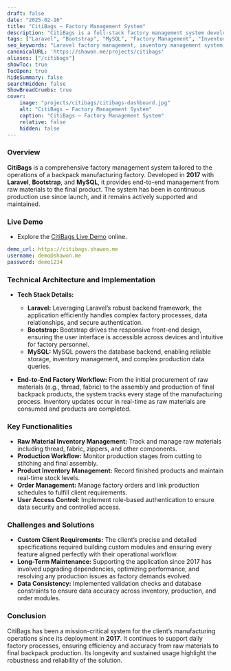 ```yaml
---
draft: false
date: "2025-02-16"
title: "CitiBags – Factory Management System"
description: "CitiBags is a full-stack factory management system developed in 2017. It has been in continuous production, supporting a backpack manufacturing factory’s end-to-end operations."
tags: ["Laravel", "Bootstrap", "MySQL", "Factory Management", "Inventory System", "Full-Stack", "Web App"]
seo_keywords: "Laravel factory management, inventory management system, Bootstrap web application, MySQL database, manufacturing software, production tracking system, factory ERP software"
canonicalURL: 'https://shawon.me/projects/citibags'
aliases: ["/citibags"]
showToc: true
TocOpen: true
hideSummary: false
searchHidden: false
ShowBreadCrumbs: true
cover:
    image: "projects/citibags/citibags-dashboard.jpg"
    alt: "CitiBags – Factory Management System"
    caption: "CitiBags – Factory Management System"
    relative: false
    hidden: false
---
```


### Overview

**CitiBags** is a comprehensive factory management system tailored to the operations of a backpack manufacturing factory. Developed in **2017** with **Laravel**, **Bootstrap**, and **MySQL**, it provides end-to-end management from raw materials to the final product. The system has been in continuous production use since launch, and it remains actively supported and maintained.

### Live Demo 
- Explore the [CitiBags Live Demo](https://citibags.shawon.me) online.

```yaml
demo_url: https://citibags.shawon.me
username: demo@shawon.me
password: demo1234
```

### Technical Architecture and Implementation

- **Tech Stack Details:**
  - **Laravel:**
    Leveraging Laravel’s robust backend framework, the application efficiently handles complex factory processes, data relationships, and secure authentication.
  - **Bootstrap:**
    Bootstrap drives the responsive front-end design, ensuring the user interface is accessible across devices and intuitive for factory personnel.
  - **MySQL:**
    MySQL powers the database backend, enabling reliable storage, inventory management, and complex production data queries.

- **End-to-End Factory Workflow:**
  From the initial procurement of raw materials (e.g., thread, fabric) to the assembly and production of final backpack products, the system tracks every stage of the manufacturing process. Inventory updates occur in real-time as raw materials are consumed and products are completed.

### Key Functionalities

- **Raw Material Inventory Management:**
  Track and manage raw materials including thread, fabric, zippers, and other components.
- **Production Workflow:**
  Monitor production stages from cutting to stitching and final assembly.
- **Product Inventory Management:**
  Record finished products and maintain real-time stock levels.
- **Order Management:**
  Manage factory orders and link production schedules to fulfill client requirements.
- **User Access Control:**
  Implement role-based authentication to ensure data security and controlled access.

### Challenges and Solutions

- **Custom Client Requirements:**
  The client’s precise and detailed specifications required building custom modules and ensuring every feature aligned perfectly with their operational workflow.
- **Long-Term Maintenance:**
  Supporting the application since 2017 has involved upgrading dependencies, optimizing performance, and resolving any production issues as factory demands evolved.
- **Data Consistency:**
  Implemented validation checks and database constraints to ensure data accuracy across inventory, production, and order modules.

### Conclusion

CitiBags has been a mission-critical system for the client’s manufacturing operations since its deployment in **2017**. It continues to support daily factory processes, ensuring efficiency and accuracy from raw materials to final backpack production. Its longevity and sustained usage highlight the robustness and reliability of the solution.

